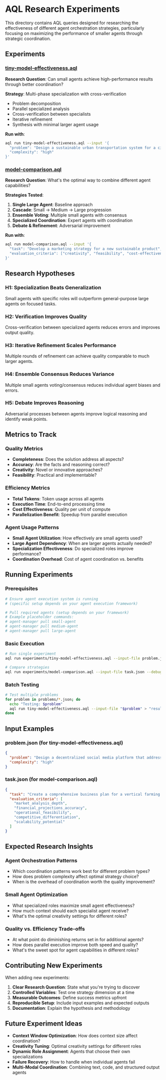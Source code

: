 # AQL Research Experiments

This directory contains AQL queries designed for researching the effectiveness of different agent orchestration strategies, particularly focusing on maximizing the performance of smaller agents through strategic coordination.

## Experiments

### [tiny-model-effectiveness.aql](tiny-model-effectiveness.aql)

**Research Question**: Can small agents achieve high-performance results through better coordination?

**Strategy**: Multi-phase specialization with cross-verification

- Problem decomposition
- Parallel specialized analysis
- Cross-verification between specialists
- Iterative refinement
- Synthesis with minimal larger agent usage

**Run with**:

```bash
aql run tiny-model-effectiveness.aql --input '{
  "problem": "Design a sustainable urban transportation system for a city of 2 million people",
  "complexity": "high"
}'
```

### [model-comparison.aql](model-comparison.aql)

**Research Question**: What's the optimal way to combine different agent capabilities?

**Strategies Tested**:

1. **Single Large Agent**: Baseline approach
2. **Cascade**: Small → Medium → Large progression
3. **Ensemble Voting**: Multiple small agents with consensus
4. **Specialized Coordination**: Expert agents with coordination
5. **Debate & Refinement**: Adversarial improvement

**Run with**:

```bash
aql run model-comparison.aql --input '{
  "task": "Develop a marketing strategy for a new sustainable product",
  "evaluation_criteria": ["creativity", "feasibility", "cost-effectiveness", "market_impact"]
}'
```

## Research Hypotheses

### H1: Specialization Beats Generalization

Small agents with specific roles will outperform general-purpose large agents on focused tasks.

### H2: Verification Improves Quality

Cross-verification between specialized agents reduces errors and improves output quality.

### H3: Iterative Refinement Scales Performance

Multiple rounds of refinement can achieve quality comparable to much larger agents.

### H4: Ensemble Consensus Reduces Variance

Multiple small agents voting/consensus reduces individual agent biases and errors.

### H5: Debate Improves Reasoning

Adversarial processes between agents improve logical reasoning and identify weak points.

## Metrics to Track

### Quality Metrics

- **Completeness**: Does the solution address all aspects?
- **Accuracy**: Are the facts and reasoning correct?
- **Creativity**: Novel or innovative approaches?
- **Feasibility**: Practical and implementable?

### Efficiency Metrics

- **Total Tokens**: Token usage across all agents
- **Execution Time**: End-to-end processing time
- **Cost Effectiveness**: Quality per unit of compute
- **Parallelization Benefit**: Speedup from parallel execution

### Agent Usage Patterns

- **Small Agent Utilization**: How effectively are small agents used?
- **Large Agent Dependency**: When are larger agents actually needed?
- **Specialization Effectiveness**: Do specialized roles improve performance?
- **Coordination Overhead**: Cost of agent coordination vs. benefits

## Running Experiments

### Prerequisites

```bash
# Ensure agent execution system is running
# (specific setup depends on your agent execution framework)

# Pull required agents (setup depends on your framework)
# Example placeholder commands:
# agent-manager pull small-agent
# agent-manager pull medium-agent
# agent-manager pull large-agent
```

### Basic Execution

```bash
# Run single experiment
aql run experiments/tiny-model-effectiveness.aql --input-file problem.json --debug

# Compare strategies
aql run experiments/model-comparison.aql --input-file task.json --debug
```

### Batch Testing

```bash
# Test multiple problems
for problem in problems/*.json; do
  echo "Testing: $problem"
  aql run tiny-model-effectiveness.aql --input-file "$problem" > "results/$(basename "$problem" .json).json"
done
```

## Input Examples

### problem.json (for tiny-model-effectiveness.aql)

```json
{
  "problem": "Design a decentralized social media platform that addresses privacy concerns while maintaining user engagement",
  "complexity": "high"
}
```

### task.json (for model-comparison.aql)

```json
{
  "task": "Create a comprehensive business plan for a vertical farming startup targeting urban markets",
  "evaluation_criteria": [
    "market_analysis_depth",
    "financial_projections_accuracy",
    "operational_feasibility",
    "competitive_differentiation",
    "scalability_potential"
  ]
}
```

## Expected Research Insights

### Agent Orchestration Patterns

- Which coordination patterns work best for different problem types?
- How does problem complexity affect optimal strategy choice?
- When is the overhead of coordination worth the quality improvement?

### Small Agent Optimization

- What specialized roles maximize small agent effectiveness?
- How much context should each specialist agent receive?
- What's the optimal creativity settings for different roles?

### Quality vs. Efficiency Trade-offs

- At what point do diminishing returns set in for additional agents?
- How does parallel execution improve both speed and quality?
- What's the sweet spot for agent capabilities in different roles?

## Contributing New Experiments

When adding new experiments:

1. **Clear Research Question**: State what you're trying to discover
2. **Controlled Variables**: Test one strategy dimension at a time
3. **Measurable Outcomes**: Define success metrics upfront
4. **Reproducible Setup**: Include input examples and expected outputs
5. **Documentation**: Explain the hypothesis and methodology

## Future Experiment Ideas

- **Context Window Optimization**: How does context size affect coordination?
- **Creativity Tuning**: Optimal creativity settings for different roles
- **Dynamic Role Assignment**: Agents that choose their own specializations
- **Failure Recovery**: How to handle when individual agents fail
- **Multi-Modal Coordination**: Combining text, code, and structured output agents